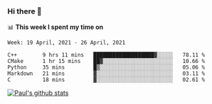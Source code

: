 ### Hi there 👋

📊 **This week I spent my time on**
<!--START_SECTION:waka-->
```text
Week: 19 April, 2021 - 26 April, 2021

C++        9 hrs 11 mins   ███████████████████▓░░░░░   78.11 % 
CMake      1 hr 15 mins    ██▓░░░░░░░░░░░░░░░░░░░░░░   10.66 % 
Python     35 mins         █▒░░░░░░░░░░░░░░░░░░░░░░░   05.06 % 
Markdown   21 mins         ▓░░░░░░░░░░░░░░░░░░░░░░░░   03.11 % 
C          18 mins         ▓░░░░░░░░░░░░░░░░░░░░░░░░   02.61 % 
```
<!--END_SECTION:waka-->


[![Paul's github stats](https://github-readme-stats.vercel.app/api?username=mickeyouyou&theme=dracula&show_icons=true)](https://github.com/anuraghazra/github-readme-stats)
